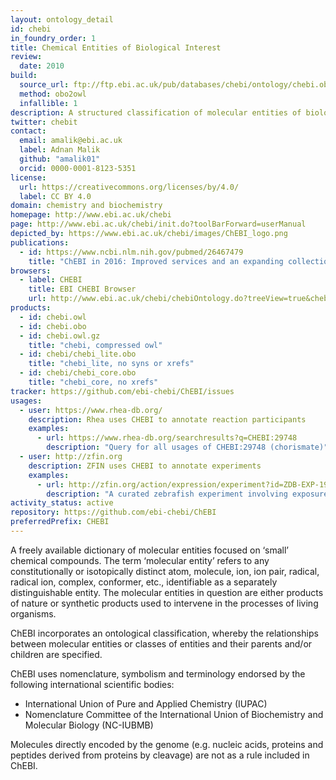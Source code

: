 ```yaml
---
layout: ontology_detail
id: chebi
in_foundry_order: 1
title: Chemical Entities of Biological Interest
review:
  date: 2010
build:
  source_url: ftp://ftp.ebi.ac.uk/pub/databases/chebi/ontology/chebi.obo
  method: obo2owl
  infallible: 1
description: A structured classification of molecular entities of biological interest focusing on 'small' chemical compounds.
twitter: chebit
contact:
  email: amalik@ebi.ac.uk
  label: Adnan Malik
  github: "amalik01"
  orcid: 0000-0001-8123-5351
license:
  url: https://creativecommons.org/licenses/by/4.0/
  label: CC BY 4.0
domain: chemistry and biochemistry
homepage: http://www.ebi.ac.uk/chebi
page: http://www.ebi.ac.uk/chebi/init.do?toolBarForward=userManual
depicted_by: https://www.ebi.ac.uk/chebi/images/ChEBI_logo.png
publications:
  - id: https://www.ncbi.nlm.nih.gov/pubmed/26467479
    title: "ChEBI in 2016: Improved services and an expanding collection of metabolites."
browsers:
  - label: CHEBI
    title: EBI CHEBI Browser
    url: http://www.ebi.ac.uk/chebi/chebiOntology.do?treeView=true&chebiId=CHEBI:24431#graphView
products:
  - id: chebi.owl
  - id: chebi.obo
  - id: chebi.owl.gz
    title: "chebi, compressed owl"
  - id: chebi/chebi_lite.obo
    title: "chebi_lite, no syns or xrefs"
  - id: chebi/chebi_core.obo
    title: "chebi_core, no xrefs"
tracker: https://github.com/ebi-chebi/ChEBI/issues
usages:
  - user: https://www.rhea-db.org/
    description: Rhea uses CHEBI to annotate reaction participants
    examples:
      - url: https://www.rhea-db.org/searchresults?q=CHEBI:29748
        description: "Query for all usages of CHEBI:29748 (chorismate)"
  - user: http://zfin.org
    description: ZFIN uses CHEBI to annotate experiments
    examples:
      - url: http://zfin.org/action/expression/experiment?id=ZDB-EXP-190627-10
        description: "A curated zebrafish experiment involving exposure to (5Z,8Z,14Z)-11,12-dihydroxyicosatrienoic acid (CHEBI:63969)"
activity_status: active
repository: https://github.com/ebi-chebi/ChEBI
preferredPrefix: CHEBI
---
```


A freely available dictionary of molecular entities focused on ‘small’ chemical compounds.
The term ‘molecular entity’ refers to any constitutionally or isotopically distinct atom, molecule, ion, ion pair, radical, radical ion, complex, conformer, etc., identifiable as a separately distinguishable entity. The molecular entities in question are either products of nature or synthetic products used to intervene in the processes of living organisms.

ChEBI incorporates an ontological classification, whereby the relationships between molecular entities or classes of entities and their parents and/or children are specified.

ChEBI uses nomenclature, symbolism and terminology endorsed by the following international scientific bodies:

- International Union of Pure and Applied Chemistry (IUPAC)
- Nomenclature Committee of the International Union of Biochemistry and Molecular Biology (NC-IUBMB)

Molecules directly encoded by the genome (e.g. nucleic acids, proteins and peptides derived from proteins by cleavage) are not as a rule included in ChEBI.
